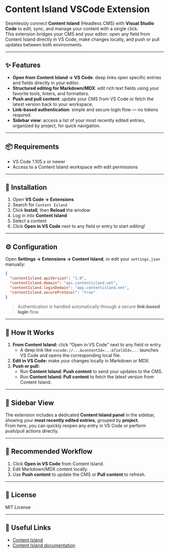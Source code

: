 # Content Island VSCode Extension

Seamlessly connect **Content Island** (Headless CMS) with **Visual Studio Code** to edit, sync, and manage your content with a single click.  
This extension bridges your CMS and your editor: open any field from Content Island directly in VS Code, make changes locally, and push or pull updates between both environments.

---

## ✨ Features

- **Open from Content Island → VS Code**: deep links open specific entries and fields directly in your editor.
- **Structured editing for Markdown/MDX**: edit rich text fields using your favorite tools, linters, and formatters.
- **Push and pull content**: update your CMS from VS Code or fetch the latest version back to your workspace.
- **Link-based authentication**: simple and secure login flow — no tokens required.
- **Sidebar view**: access a list of your most recently edited entries, organized by project, for quick navigation.

---

## 📦 Requirements

- VS Code 1.105.x or newer
- Access to a Content Island workspace with edit permissions

---

## 🚀 Installation

1. Open **VS Code → Extensions**
2. Search for `Content Island`
3. Click **Install**, then **Reload** the window
4. Log in into **Content Island**
5. Select a content
6. Click **Open in VS Code** next to any field or entry to start editing!

---

## ⚙️ Configuration

Open **Settings → Extensions → Content Island**, or edit your `settings.json` manually:

```json
{
  "contentIsland.apiVersion": "1.0",
  "contentIsland.domain": "api.contentisland.net",
  "contentIsland.loginDomain": "app.contentisland.net",
  "contentIsland.secureProtocol": "true"
}
```

> Authentication is handled automatically through a secure **link-based login** flow.

---

## 🧭 How It Works

1. **From Content Island:** click “Open in VS Code” next to any field or entry.
   - A deep link like `vscode://...&contentId=...&fieldId=...` launches VS Code and opens the corresponding local file.
2. **Edit in VS Code:** make your changes locally in Markdown or MDX.
3. **Push or pull:**
   - Run **Content Island: Push content** to send your updates to the CMS.
   - Run **Content Island: Pull content** to fetch the latest version from Content Island.

---

## 🧭 Sidebar View

The extension includes a dedicated **Content Island panel** in the sidebar, showing your **most recently edited entries**, grouped by **project**.  
From here, you can quickly reopen any entry in VS Code or perform push/pull actions directly.

---

## 🧪 Recommended Workflow

1. Click **Open in VS Code** from Content Island.
2. Edit Markdown/MDX content locally.
3. Use **Push content** to update the CMS or **Pull content** to refresh.

---

## 📄 License

MIT License

---

## 🔗 Useful Links

- [Content Island](https://contentisland.net/)
- [Content Island documentation](https://docs.contentisland.net)
